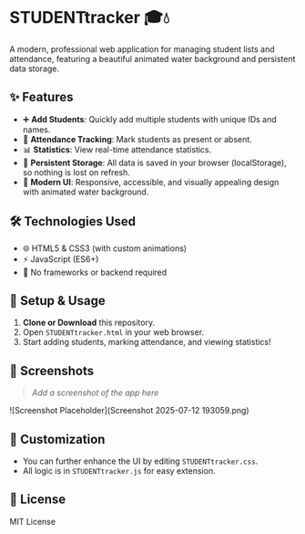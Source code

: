 # STUDENTtracker 🎓💧

A modern, professional web application for managing student lists and attendance, featuring a beautiful animated water background and persistent data storage.

## ✨ Features
- ➕ **Add Students**: Quickly add multiple students with unique IDs and names.
- 📝 **Attendance Tracking**: Mark students as present or absent.
- 📊 **Statistics**: View real-time attendance statistics.
- 💾 **Persistent Storage**: All data is saved in your browser (localStorage), so nothing is lost on refresh.
- 💎 **Modern UI**: Responsive, accessible, and visually appealing design with animated water background.

## 🛠️ Technologies Used
- 🌐 HTML5 & CSS3 (with custom animations)
- ⚡ JavaScript (ES6+)
- 🚫 No frameworks or backend required

## 🚀 Setup & Usage
1. **Clone or Download** this repository.
2. Open `STUDENTtracker.html` in your web browser.
3. Start adding students, marking attendance, and viewing statistics!

## 📸 Screenshots
> _Add a screenshot of the app here_

![Screenshot Placeholder](Screenshot 2025-07-12 193059.png)
## 🎨 Customization
- You can further enhance the UI by editing `STUDENTtracker.css`.
- All logic is in `STUDENTtracker.js` for easy extension.

## 📄 License
MIT License 